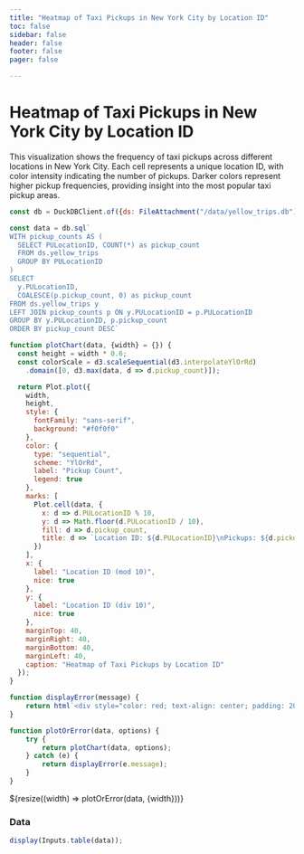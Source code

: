 ```yaml
---
title: "Heatmap of Taxi Pickups in New York City by Location ID"
toc: false
sidebar: false
header: false
footer: false
pager: false

---
```


# Heatmap of Taxi Pickups in New York City by Location ID

This visualization shows the frequency of taxi pickups across different locations in New York City. Each cell represents a unique location ID, with color intensity indicating the number of pickups. Darker colors represent higher pickup frequencies, providing insight into the most popular taxi pickup areas.


```js
const db = DuckDBClient.of({ds: FileAttachment("/data/yellow_trips.db")});
```

```js
const data = db.sql`
WITH pickup_counts AS (
  SELECT PULocationID, COUNT(*) as pickup_count
  FROM ds.yellow_trips
  GROUP BY PULocationID
)
SELECT 
  y.PULocationID,
  COALESCE(p.pickup_count, 0) as pickup_count
FROM ds.yellow_trips y
LEFT JOIN pickup_counts p ON y.PULocationID = p.PULocationID
GROUP BY y.PULocationID, p.pickup_count
ORDER BY pickup_count DESC`
```


```js
function plotChart(data, {width} = {}) {
  const height = width * 0.6;
  const colorScale = d3.scaleSequential(d3.interpolateYlOrRd)
    .domain([0, d3.max(data, d => d.pickup_count)]);

  return Plot.plot({
    width,
    height,
    style: {
      fontFamily: "sans-serif",
      background: "#f0f0f0"
    },
    color: {
      type: "sequential",
      scheme: "YlOrRd",
      label: "Pickup Count",
      legend: true
    },
    marks: [
      Plot.cell(data, {
        x: d => d.PULocationID % 10,
        y: d => Math.floor(d.PULocationID / 10),
        fill: d => d.pickup_count,
        title: d => `Location ID: ${d.PULocationID}\nPickups: ${d.pickup_count.toLocaleString()}`,
      })
    ],
    x: {
      label: "Location ID (mod 10)",
      nice: true
    },
    y: {
      label: "Location ID (div 10)",
      nice: true
    },
    marginTop: 40,
    marginRight: 40,
    marginBottom: 40,
    marginLeft: 40,
    caption: "Heatmap of Taxi Pickups by Location ID"
  });
}

function displayError(message) {
    return html`<div style="color: red; text-align: center; padding: 20px;">Error: ${message}</div>`;
}

function plotOrError(data, options) {
    try {
        return plotChart(data, options);
    } catch (e) {
        return displayError(e.message);
    }
}
```


<div class="grid grid-cols-1">
    <div class="card">
        ${resize((width) => plotOrError(data, {width}))}
    </div>
</div>

### Data

```js
display(Inputs.table(data));
```